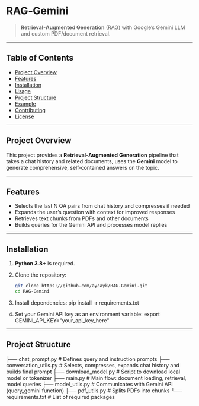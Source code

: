 # RAG‑Gemini

> **Retrieval‑Augmented Generation** (RAG) with Google’s Gemini LLM and custom PDF/document retrieval.

---

## Table of Contents

- [Project Overview](#project-overview)  
- [Features](#features)  
- [Installation](#installation)  
- [Usage](#usage)  
- [Project Structure](#project-structure)  
- [Example](#example)  
- [Contributing](#contributing)  
- [License](#license)  

---

## Project Overview

This project provides a **Retrieval‑Augmented Generation** pipeline that takes a chat history and related documents, uses the **Gemini** model to generate comprehensive, self‑contained answers on the topic.

---

## Features

- Selects the last N QA pairs from chat history and compresses if needed  
- Expands the user’s question with context for improved responses  
- Retrieves text chunks from PDFs and other documents  
- Builds queries for the Gemini API and processes model replies  

---

## Installation

1. **Python 3.8+** is required.  
2. Clone the repository:  
   ```bash
   git clone https://github.com/aycayk/RAG-Gemini.git
   cd RAG-Gemini
3. Install dependencies:
   pip install -r requirements.txt

5. Set your Gemini API key as an environment variable:
   export GEMINI_API_KEY="your_api_key_here"
---

## Project Structure

├── chat_prompt.py         # Defines query and instruction prompts
├── conversation_utils.py  # Selects, compresses, expands chat history and builds final prompt
├── download_model.py      # Script to download local model or tokenizer
├── main.py                # Main flow: document loading, retrieval, model queries
├── model_utils.py         # Communicates with Gemini API (query_gemini function)
├── pdf_utils.py           # Splits PDFs into chunks
└── requirements.txt       # List of required packages
